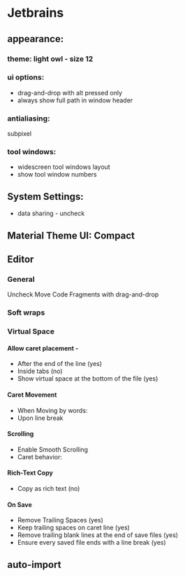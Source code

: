 # Jetbrains
## appearance:
### theme: light owl - size 12
### ui options:
- drag-and-drop with alt pressed only
- always show full path in window header
### antialiasing:
subpixel
### tool windows:
- widescreen tool windows layout
- show tool window numbers


## System Settings:
- data sharing - uncheck

## Material Theme UI: Compact

## Editor
### General
Uncheck Move Code Fragments with drag-and-drop

### Soft wraps

### Virtual Space
#### Allow caret placement -
- After the end of the line (yes)
- Inside tabs (no)
- Show virtual space at the bottom of the file (yes)

#### Caret Movement
- When Moving by words:
- Upon line break

#### Scrolling
- Enable Smooth Scrolling
- Caret behavior:

#### Rich-Text Copy
- Copy as rich text (no)

#### On Save
- Remove Trailing Spaces (yes)
- Keep trailing spaces on caret line (yes)
- Remove trailing blank lines at the end of save files (yes)
- Ensure every saved file ends with a line break (yes)

## auto-import
